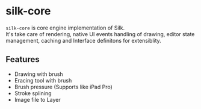 # silk-core

`silk-core` is core engine implementation of Silk.  
It's take care of rendering, native UI events handling of drawing, editor state management, caching and Interface definitons for extensiblity.

## Features

- Drawing with brush
- Eracing tool with brush
- Brush pressure (Supports like iPad Pro)
- Stroke splining
- Image file to Layer
